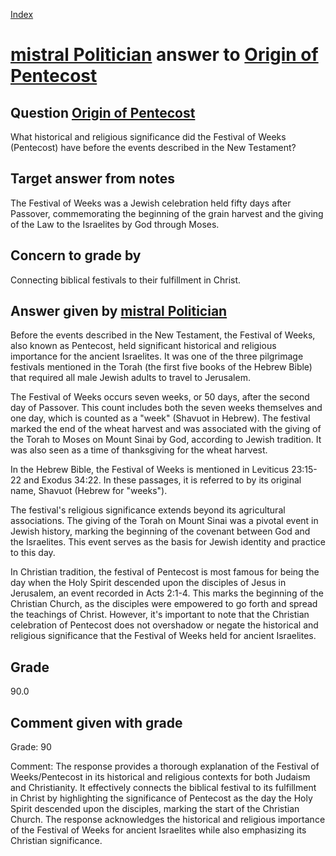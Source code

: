 
[Index](../../index.md)
# [mistral Politician](../../answering_models/mistral_Politician.md) answer to [Origin of Pentecost](../../questions/Origin_of_Pentecost.md)

## Question [Origin of Pentecost](../../questions/Origin_of_Pentecost.md)
What historical and religious significance did the Festival of Weeks (Pentecost) have before the events described in the New Testament?

## Target answer from notes
The Festival of Weeks was a Jewish celebration held fifty days after Passover, commemorating the beginning of the grain harvest and the giving of the Law to the Israelites by God through Moses.

## Concern to grade by
Connecting biblical festivals to their fulfillment in Christ.

## Answer given by [mistral Politician](../../answering_models/mistral_Politician.md)
 Before the events described in the New Testament, the Festival of Weeks, also known as Pentecost, held significant historical and religious importance for the ancient Israelites. It was one of the three pilgrimage festivals mentioned in the Torah (the first five books of the Hebrew Bible) that required all male Jewish adults to travel to Jerusalem.

The Festival of Weeks occurs seven weeks, or 50 days, after the second day of Passover. This count includes both the seven weeks themselves and one day, which is counted as a "week" (Shavuot in Hebrew). The festival marked the end of the wheat harvest and was associated with the giving of the Torah to Moses on Mount Sinai by God, according to Jewish tradition. It was also seen as a time of thanksgiving for the wheat harvest.

In the Hebrew Bible, the Festival of Weeks is mentioned in Leviticus 23:15-22 and Exodus 34:22. In these passages, it is referred to by its original name, Shavuot (Hebrew for "weeks").

The festival's religious significance extends beyond its agricultural associations. The giving of the Torah on Mount Sinai was a pivotal event in Jewish history, marking the beginning of the covenant between God and the Israelites. This event serves as the basis for Jewish identity and practice to this day.

In Christian tradition, the festival of Pentecost is most famous for being the day when the Holy Spirit descended upon the disciples of Jesus in Jerusalem, an event recorded in Acts 2:1-4. This marks the beginning of the Christian Church, as the disciples were empowered to go forth and spread the teachings of Christ. However, it's important to note that the Christian celebration of Pentecost does not overshadow or negate the historical and religious significance that the Festival of Weeks held for ancient Israelites.

## Grade
90.0

## Comment given with grade
Grade: 90

Comment: The response provides a thorough explanation of the Festival of Weeks/Pentecost in its historical and religious contexts for both Judaism and Christianity. It effectively connects the biblical festival to its fulfillment in Christ by highlighting the significance of Pentecost as the day the Holy Spirit descended upon the disciples, marking the start of the Christian Church. The response acknowledges the historical and religious importance of the Festival of Weeks for ancient Israelites while also emphasizing its Christian significance.
